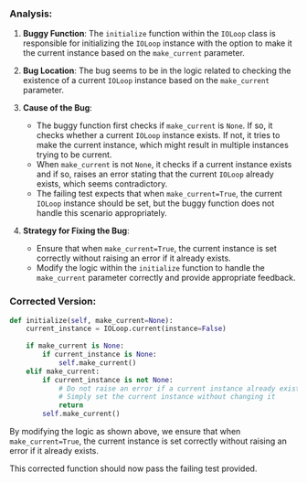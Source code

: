 ### Analysis:
1. **Buggy Function**: The `initialize` function within the `IOLoop` class is responsible for initializing the `IOLoop` instance with the option to make it the current instance based on the `make_current` parameter.
   
2. **Bug Location**: The bug seems to be in the logic related to checking the existence of a current `IOLoop` instance based on the `make_current` parameter.

3. **Cause of the Bug**:
   - The buggy function first checks if `make_current` is `None`. If so, it checks whether a current `IOLoop` instance exists. If not, it tries to make the current instance, which might result in multiple instances trying to be current.
   - When `make_current` is not `None`, it checks if a current instance exists and if so, raises an error stating that the current `IOLoop` already exists, which seems contradictory.
   - The failing test expects that when `make_current=True`, the current `IOLoop` instance should be set, but the buggy function does not handle this scenario appropriately.

4. **Strategy for Fixing the Bug**:
   - Ensure that when `make_current=True`, the current instance is set correctly without raising an error if it already exists.
   - Modify the logic within the `initialize` function to handle the `make_current` parameter correctly and provide appropriate feedback.
   
### Corrected Version:
```python
def initialize(self, make_current=None):
    current_instance = IOLoop.current(instance=False)
    
    if make_current is None:
        if current_instance is None:
            self.make_current()
    elif make_current:
        if current_instance is not None:
            # Do not raise an error if a current instance already exists
            # Simply set the current instance without changing it
            return
        self.make_current()
```

By modifying the logic as shown above, we ensure that when `make_current=True`, the current instance is set correctly without raising an error if it already exists.

This corrected function should now pass the failing test provided.